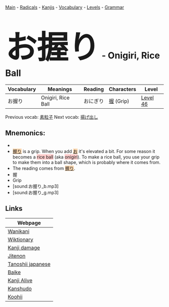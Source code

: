 <style> bigfont {font-size: 100px}</style>
[Main](../README.md) -
[Radicals](../radicals.md) -
[Kanjis](../kanjis.md) -
[Vocabulary](../vocabulary.md) -
[Levels](../levels.md) -
[Grammar](../grammar.md)
# <bigfont> お握り</bigfont> - Onigiri, Rice Ball 

| Vocabulary | Meanings | Reading | Characters | Level |
| --- | --- | --- | --- | --- |
| お握り | Onigiri, Rice Ball | おにぎり |  [握](../kanjis/握.md) (Grip) | [Level 46](../levels/wk_level46.md) |

Previous vocab: [素粒子](素粒子.md) Next vocab: [揚げ出し](揚げ出し.md) 

## Mnemonics:

* 
* <span style="background-color:#fed8b1"> [握り](https://jisho.org/search/握り)</span> is a grip. When you add <span style="background-color:#fed8b1"> [お](https://jisho.org/search/お)</span> it's elevated a bit. For some reason it becomes a <span style="background-color:#ffcccb"> rice ball</span> (aka <span style="background-color:#ffcccb"> onigiri</span>). To make a rice ball, you use your grip to make them into a ball shape, which is probably where it comes from.
* The reading comes from <span style="background-color:#fed8b1"> [握り](https://jisho.org/search/握り)</span>.
* 握
* Grip
* [sound:お握り_b.mp3]
* [sound:お握り_g.mp3]


## Links 

| Webpage |
| --- |
| [Wanikani          ](https://www.wanikani.com/kanji/お握り) |
| [Wiktionary        ](https://en.wiktionary.org/wiki/お握り) |
| [Kanji damage      ](http://www.kanjidamage.com/kanji/search?utf8=✓&q=お握り) |
| [Jitenon           ](https://jitenon.com/kanji/お握り) |
| [Tanoshii japanese ](https://www.tanoshiijapanese.com/dictionary/kanji.cfm?k=お握り) |
| [Baike             ](https://baike.baidu.com/item/お握り) |
| [Kanji Alive       ](https://app.kanjialive.com/お握り) |
| [Kanshudo          ](https://www.kanshudo.com/searchmn?q=お握り) |
| [Koohii            ](https://kanji.koohii.com/study/kanji/お握り) |
